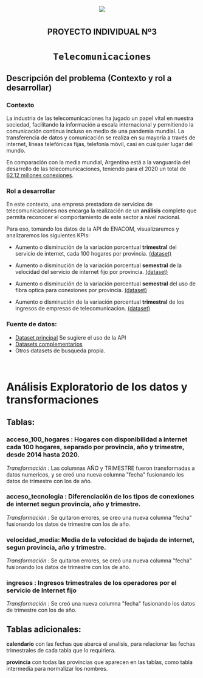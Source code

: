 
<p align=center><img src=https://d31uz8lwfmyn8g.cloudfront.net/Assets/logo-henry-white-lg.png><p>

#  <h2 align="center">**PROYECTO INDIVIDUAL Nº3**</h2>

# <h1 align="center">**`Telecomunicaciones`**</h1>


## **Descripción del problema (Contexto y rol a desarrollar)**


### **Contexto**
La industria de las telecomunicaciones ha jugado un papel vital en nuestra sociedad, facilitando la información a escala internacional y permitiendo la comunicación continua incluso en medio de una pandemia mundial. La transferencia de datos y comunicación se realiza en su mayoría a través de internet, líneas telefónicas fijas, telefonía móvil, casi en cualquier lugar del mundo. 

En comparación con la media mundial, Argentina está a la vanguardia del desarrollo de las telecomunicaciones, teniendo para el 2020 un total de [62,12 millones conexiones](https://www.datosmundial.com/america/argentina/telecomunicacion.php). 

### **Rol a desarrollar**

En este contexto, una empresa prestadora de servicios de telecomunicaciones nos encarga la realización de un **análisis** completo que permita reconocer el comportamiento de este sector a nivel nacional. 

Para eso, tomando los datos de la API de ENACOM, visualizaremos y analizaremos los siguientes KPIs:

+ Aumento o disminución de la variación porcentual **trimestral** del servicio de internet, cada 100 hogares por provincia. [(dataset)](https://www.google.com/url?q=https://datosabiertos.enacom.gob.ar/visualizations/32226/penetracion-de-internet-fijo-accesos-por-cada-100-hogares/&sa=D&source=docs&ust=1671204570423891&usg=AOvVaw0YwFIM-MNjsy094L_FOFM3)

+ Aumento o disminución de la variación porcentual **semestral** de la velocidad del servicio de internet fijo por provincia. [(dataset)](https://datosabiertos.enacom.gob.ar/dataviews/245546/velocidad-media-de-bajada-de-internet-fijo-por-provincia/)

+ Aumento o disminución de la variación porcentual **semestral** del uso de fibra optica para conexiones por provincia.
[(dataset)](https://datosabiertos.enacom.gob.ar/dataviews/240898/acceso-a-internet-fijo-por-tecnologia-y-provincia/)

+ Aumento o disminución de la variación porcentual **trimestral** de los ingresos de empresas de telecomunicacion. [(dataset)](https://datosabiertos.enacom.gob.ar/visualizations/29879/ingresos-trimestrales-por-la-prestacion-del-servicio-de-internet-fijo/)


### **Fuente de datos**:
- [Dataset principal](https://datosabiertos.enacom.gob.ar/dashboards/20000/acceso-a-internet/) Se sugiere el uso de la API
- [Datasets complementarios](https://datosabiertos.enacom.gob.ar/home)
- Otros datasets de busqueda propia.

<br>

# Análisis Exploratorio de los datos y transformaciones

## Tablas:


### **acceso_100_hogares** : Hogares con disponibilidad a internet cada 100 hogares, separado por provincia, año y trimestre, desde 2014 hasta 2020.

*Transformación :* Las columnas AÑO y TRIMESTRE fueron transformadas a datos numericos, y se creó una nueva columna "fecha" fusionando los datos de trimestre con los de año.

### **acceso_tecnologia** : Diferenciación de los tipos de conexiones de internet segun provincia, año y trimestre.

*Transformación :* Se quitaron errores, se creo una nueva columna "fecha" fusionando los datos de trimestre con los de año.

### **velocidad_media**: Media de la velocidad de bajada de internet, segun provincia, año y trimestre.

*Transformación :* Se quitaron errores, se creó una nueva columna "fecha" fusionando los datos de trimestre con los de año.

### **ingresos** : Ingresos trimestrales de los operadores por el servicio de Internet fijo

*Transformación :* Se creó una nueva columna "fecha" fusionando los datos de trimestre con los de año.


## Tablas adicionales:

**calendario** con las fechas que abarca el analisis, para relacionar las fechas trimestrales de cada tabla que lo requiriera.

**provincia** con todas las provincias que aparecen en las tablas, como tabla intermedia para normalizar los nombres.



